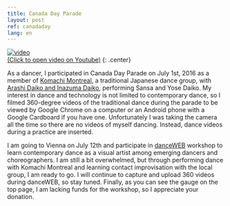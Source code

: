 ```yaml
---
title: Canada Day Parade
layout: post
ref: canadaday
lang: en
---
```


<a href="http://www.youtube.com/watch?v=O6QyDuLrB_c" target="_blank">![video]( ../../../img/canadaday_video.png )<br />(Click to open video on Youtube)</a>
{: .center}

As a dancer, I participated in Canada Day Parade on July 1st, 2016 as a member of [Komachi Montreal]( http://www.komachimontreal.com/ ), a traditional Japanese dance group, with [Arashi Daiko and Inazuma Daiko]( http://www.arashidaiko.org/ ), performing Sansa and Yose Daiko. My interest in dance and technology is not limited to contemporary dance, so I filmed 360-degree videos of the traditional dance during the parade to be viewed by Google Chrome on a computer or an Android phone with a Google Cardboard if you have one. Unfortunately I was taking the camera all the time so there are no videos of myself dancing. Instead, dance videos during a practice are inserted.

I am going to Vienna on July 12th and participate in [danceWEB]( http://www.lifelongburning.eu/projects/danceweb_scholarships.html ) workshop to learn contemporary dance as a visual artist among emerging dancers and choreographers. I am still a bit overwhelmed, but through performing dance with Komachi Montreal and learning contact improvisation with the local group, I am ready to go. I will continue to capture and upload 360 videos during danceWEB, so stay tuned. Finally, as you can see the gauge on the top page, I am lacking funds for the workshop, so I appreciate your donation.
